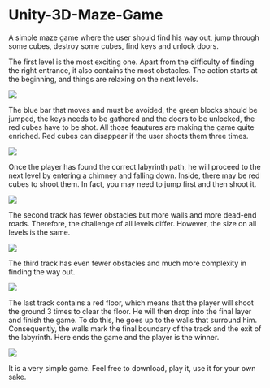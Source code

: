 # Unity-3D-Maze-Game
A simple maze game where the user should find his way out, jump through some cubes, destroy some cubes, find keys and unlock doors.


The first level is the most exciting one. Apart from the difficulty of finding the right entrance, it also contains the most obstacles. The action starts at the beginning, and things are relaxing on the next levels.

<img src= "https://imgur.com/G6mQXDu.png"/>

The blue bar that moves and must be avoided, the green blocks should be jumped, the keys needs to be gathered and the doors to be unlocked, the red cubes have to be shot. All those feautures are making the game quite enriched. Red cubes can disappear if the user shoots them three times. 

<img src= "https://i.imgur.com/WExy26t.png"/>

Once the player has found the correct labyrinth path, he will proceed to the next level by entering a chimney and falling down. Inside, there may be red cubes to shoot them. In fact, you may need to jump first and then shoot it. 

<img src= "https://imgur.com/ZIecF4E.png"/>

The second track has fewer obstacles but more walls and more dead-end roads. Therefore, the challenge of all levels differ. However, the size on all levels is the same.

<img src= "https://imgur.com/MBDYEl2.png"/>

The third track has even fewer obstacles and much more complexity in finding the way out.

<img src= "https://imgur.com/joXweik.png"/>

The last track contains a red floor, which means that the player will shoot the ground 3 times to clear the floor. He will then drop into the final layer and finish the game. To do this, he goes up to the walls that surround him. Consequently, the walls mark the final boundary of the track and the exit of the labyrinth. Here ends the game and the player is the winner.

<img src= "https://imgur.com/l9VGhwd.png"/>

It is a very simple game. Feel free to download, play it, use it for your own sake. 

